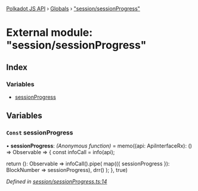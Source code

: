 [Polkadot JS API](../README.md) › [Globals](../globals.md) › ["session/sessionProgress"](_session_sessionprogress_.md)

# External module: "session/sessionProgress"

## Index

### Variables

* [sessionProgress](_session_sessionprogress_.md#const-sessionprogress)

## Variables

### `Const` sessionProgress

• **sessionProgress**: *(Anonymous function)* =  memo((api: ApiInterfaceRx): () => Observable<BlockNumber> => {
  const infoCall = info(api);

  return (): Observable<BlockNumber> =>
    infoCall().pipe(
      map(({ sessionProgress }): BlockNumber => sessionProgress),
      drr()
    );
}, true)

*Defined in [session/sessionProgress.ts:14](https://github.com/polkadot-js/api/blob/2371d6a29c/packages/api-derive/src/session/sessionProgress.ts#L14)*
